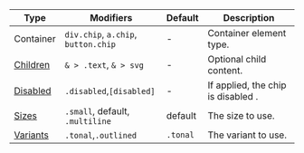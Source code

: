 | Type                  | Modifiers                           | Default  | Description                        |
| --------------------- | ----------------------------------- | -------- | ---------------------------------- |
| Container             | `div.chip`, `a.chip`, `button.chip` | -        | Container element type.            |
| [Children](#anatomy)  | `& > .text`, `& > svg`              | -        | Optional child content.            |
| [Disabled](#disabled) | `.disabled`,`[disabled]`            | -        | If applied, the chip is disabled . |
| [Sizes](#sizes)       | `.small`, default, `.multiline`     | default  | The size to use.                   |
| [Variants](#variants) | `.tonal`,`.outlined`                | `.tonal` | The variant to use.                |
